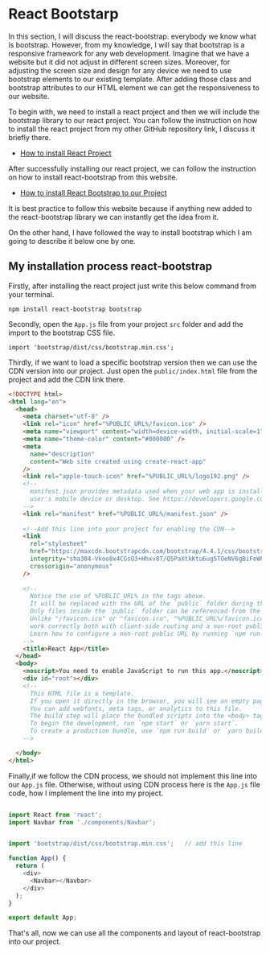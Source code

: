 # React Bootstarp
In this section, I will discuss the react-bootstrap. everybody we know what is bootstrap.
However, from my knowledge, I will say that bootstrap is a responsive framework for any web development. 
Imagine that we have a website but it did not adjust in different screen sizes. 
Moreover, for adjusting the screen size and design for any device we need to use bootstrap elements to our existing template. 
After adding those class and bootstrap attributes to our HTML element we can get the responsiveness to our website.

To begin with, we need to install a react project and then we will include the bootstrap library to our react project.
You can follow the instruction on how to install the react project from my other GitHub repository link, I discuss it briefly there.

- [How to install React Project](https://github.com/Maxyee/reactdevelopmentstrategies/tree/master/installReactProject)

After successfully installing our react project, we can follow the instruction on how to install react-bootstrap from this website.

- [How to install React Bootstrap to our Project](https://react-bootstrap.github.io/getting-started/introduction/)

It is best practice to follow this website because if anything new added to the react-bootstrap library we can instantly get the idea from it.

On the other hand, I have followed the way to install bootstrap which I am going to describe it below one by one.

## My installation process react-bootstrap
Firstly, after installing the react project just write this below command from your terminal.

`npm install react-bootstrap bootstrap`

Secondly, open the `App.js` file from your project `src` folder and add the import to the bootstrap CSS file.

`import 'bootstrap/dist/css/bootstrap.min.css';`

Thirdly, if we want to load a specific bootstrap version then we can use the CDN version into our project. Just open the `public/index.html` file from the project and add the CDN link there.

```html
<!DOCTYPE html>
<html lang="en">
  <head>
    <meta charset="utf-8" />
    <link rel="icon" href="%PUBLIC_URL%/favicon.ico" />
    <meta name="viewport" content="width=device-width, initial-scale=1" />
    <meta name="theme-color" content="#000000" />
    <meta
      name="description"
      content="Web site created using create-react-app"
    />
    <link rel="apple-touch-icon" href="%PUBLIC_URL%/logo192.png" />
    <!--
      manifest.json provides metadata used when your web app is installed on a
      user's mobile device or desktop. See https://developers.google.com/web/fundamentals/web-app-manifest/
    -->
    <link rel="manifest" href="%PUBLIC_URL%/manifest.json" />
    
    <!--Add this line into your project for enabling the CDN-->
    <link
      rel="stylesheet"
      href="https://maxcdn.bootstrapcdn.com/bootstrap/4.4.1/css/bootstrap.min.css"
      integrity="sha384-Vkoo8x4CGsO3+Hhxv8T/Q5PaXtkKtu6ug5TOeNV6gBiFeWPGFN9MuhOf23Q9Ifjh"
      crossorigin="anonymous"
    />
    
    <!--
      Notice the use of %PUBLIC_URL% in the tags above.
      It will be replaced with the URL of the `public` folder during the build.
      Only files inside the `public` folder can be referenced from the HTML.
      Unlike "/favicon.ico" or "favicon.ico", "%PUBLIC_URL%/favicon.ico" will
      work correctly both with client-side routing and a non-root public URL.
      Learn how to configure a non-root public URL by running `npm run build`.
    -->
    <title>React App</title>
  </head>
  <body>
    <noscript>You need to enable JavaScript to run this app.</noscript>
    <div id="root"></div>
    <!--
      This HTML file is a template.
      If you open it directly in the browser, you will see an empty page.
      You can add webfonts, meta tags, or analytics to this file.
      The build step will place the bundled scripts into the <body> tag.
      To begin the development, run `npm start` or `yarn start`.
      To create a production bundle, use `npm run build` or `yarn build`.
    -->

  </body>
</html>

```

Finally,if we follow the CDN process, we should not implement this line into our `App.js` file. Otherwise, without using CDN process here is the `App.js` file code, how I implement the line into my project.

```js

import React from 'react';
import Navbar from './components/Navbar';


import 'bootstrap/dist/css/bootstrap.min.css';   // add this line

function App() {
  return (
    <div>
      <Navbar></Navbar>
    </div>
  );
}

export default App;

```
That's all, now we can use all the components and layout of react-bootstrap into our project.
